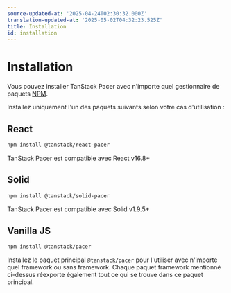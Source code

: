 ```yaml
---
source-updated-at: '2025-04-24T02:30:32.000Z'
translation-updated-at: '2025-05-02T04:32:23.525Z'
title: Installation
id: installation
---
```

# Installation

Vous pouvez installer TanStack Pacer avec n'importe quel gestionnaire de paquets [NPM](https://npmjs.com).

Installez uniquement l'un des paquets suivants selon votre cas d'utilisation :

## React

```sh
npm install @tanstack/react-pacer
```

TanStack Pacer est compatible avec React v16.8+

## Solid

```sh
npm install @tanstack/solid-pacer
```

TanStack Pacer est compatible avec Solid v1.9.5+

## Vanilla JS

```sh
npm install @tanstack/pacer
```

Installez le paquet principal `@tanstack/pacer` pour l'utiliser avec n'importe quel framework ou sans framework. Chaque paquet framework mentionné ci-dessus réexporte également tout ce qui se trouve dans ce paquet principal.
